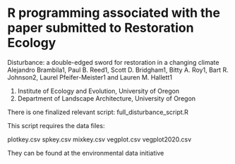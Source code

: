 # R programming associated with the paper submitted to Restoration Ecology

Disturbance: a double-edged sword for restoration in a changing climate
Alejandro Brambila1, Paul B. Reed1, Scott D. Bridgham1, Bitty A. Roy1, Bart R. Johnson2, Laurel Pfeifer-Meister1 and Lauren M. Hallett1
1. Institute of Ecology and Evolution, University of Oregon 
2. Department of Landscape Architecture, University of Oregon

There is one finalized relevant script: 
full_disturbance_script.R

This script requires the data files:

plotkey.csv
spkey.csv
mixkey.csv
vegplot.csv
vegplot2020.csv

They can be found at the environmental data initiative
